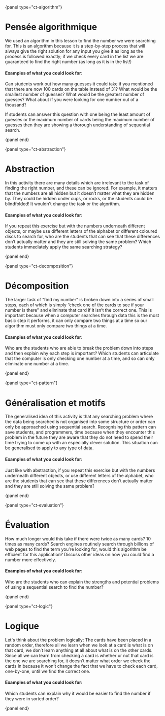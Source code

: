 {panel type="ct-algorithm"}

# Pensée algorithmique

We used an algorithm in this lesson to find the number we were searching for. This is an algorithm because it is a step-by-step process that will always give the right solution for any input you give it as long as the process is followed exactly; if we check every card in the list we are guaranteed to find the right number (as long as it is in the list!)

#### Examples of what you could look for:

Can students work out how many guesses it could take if you mentioned that there are now 100 cards on the table instead of 31? What would be the smallest number of guesses? What would be the greatest number of guesses? What about if you were looking for one number out of a thousand?

If students can answer this question with one being the least amount of guesses or the maximum number of cards being the maximum number of guesses then they are showing a thorough understanding of sequential search.

{panel end}

{panel type="ct-abstraction"}

# Abstraction

In this activity there are many details which are irrelevant to the task of finding the right number, and these can be ignored. For example, it matters that the numbers are all hidden but it doesn’t matter what they are hidden by. They could be hidden under cups, or rocks, or the students could be blindfolded! It wouldn’t change the task or the algorithm.

#### Examples of what you could look for:

If you repeat this exercise but with the numbers underneath different objects, or maybe use different letters of the alphabet or different coloured discs to search for, who are the students that can see that these differences don’t actually matter and they are still solving the same problem? Which students immediately apply the same searching strategy?

{panel end}

{panel type="ct-decomposition"}

# Décomposition

The larger task of “find my number” is broken down into a series of small steps, each of which is simply “check one of the cards to see if your number is there" and eliminate that card if it isn’t the correct one. This is important because when a computer searches through data this is the most basic step it performs, it can only compare two things at a time so our algorithm must only compare two things at a time.

#### Examples of what you could look for:

Who are the students who are able to break the problem down into steps and then explain why each step is important? Which students can articulate that the computer is only checking one number at a time, and so can only eliminate one number at a time.

{panel end}

{panel type="ct-pattern"}

# Généralisation et motifs

The generalised idea of this activity is that any searching problem where the data being searched is not organised into some structure or order can only be approached using sequential search. Recognising this pattern can save students, and programmers, time because when they encounter this problem in the future they are aware that they do not need to spend their time trying to come up with an especially clever solution. This situation can be generalised to apply to any type of data.

#### Examples of what you could look for:

Just like with abstraction, if you repeat this exercise but with the numbers underneath different objects, or use different letters of the alphabet, who are the students that can see that these differences don’t actually matter and they are still solving the same problem?

{panel end}

{panel type="ct-evaluation"}

# Évaluation

How much longer would this take if there were twice as many cards? 10 times as many cards? Search engines routinely search through billions of web pages to find the term you're looking for, would this algorithm be efficient for this application? Discuss other ideas on how you could find a number more effectively.

#### Examples of what you could look for:

Who are the students who can explain the strengths and potential problems of using a sequential search to find the number?

{panel end}

{panel type="ct-logic"}

# Logique

Let's think about the problem logically: The cards have been placed in a random order, therefore all we learn when we look at a card is what is on that card, we don’t learn anything at all about what is on the other cards. Since all we can learn from checking a card is whether or not that card is the one we are searching for, it doesn’t matter what order we check the cards in because it won’t change the fact that we have to check each card, one-by-one, until we find the correct one.

#### Examples of what you could look for:

Which students can explain why it would be easier to find the number if they were in sorted order?

{panel end}